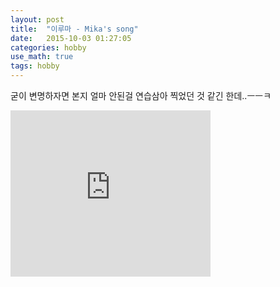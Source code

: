 ```yaml
---
layout: post
title:  "이루마 - Mika's song"
date:   2015-10-03 01:27:05 
categories: hobby
use_math: true
tags: hobby
---
```


굳이 변명하자면 본지 얼마 안된걸 연습삼아 찍었던 것 같긴 한데..ㅡㅡㅋ<br/>

<iframe allowfullscreen="allowfullscreen" class="b-hbp-video b-uploaded" frameborder="0" height="266" id="BLOGGER-video-c4c8d313edbfa814-8382" mozallowfullscreen="mozallowfullscreen" src="https://www.blogger.com/video.g?token=AD6v5dy2yqpEfTuTT-f2czRA70pv3_FiBH-uIACZE6VSWTHSvkyylu1FOXIRoNRGwKmjXFpmn5Awk2wPtmqiqpp7kZ-mqJDLFnd0M9XuJiWelFD9oi8vS2DPK8XmfP7s4kUm83hvrLE" webkitallowfullscreen="webkitallowfullscreen" width="320"></iframe>
